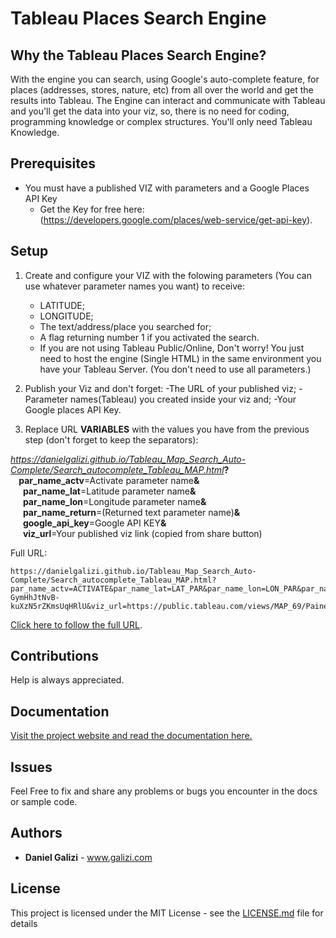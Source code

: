 # Tableau Places Search Engine

## Why the Tableau Places Search Engine?
With the engine you can search, using Google's auto-complete feature, for places (addresses, stores, nature, etc) from all over the world and get the results into Tableau.
The Engine can interact and communicate with Tableau and you'll get the data into your viz, so, there is no need for coding, programming knowledge or complex structures. You'll only need Tableau Knowledge.


## Prerequisites
* You must have a published VIZ with parameters and a Google Places API Key
    - Get the Key for free here: (https://developers.google.com/places/web-service/get-api-key). 


## Setup
1. Create and configure your VIZ with the folowing parameters (You can use whatever parameter names you want) to receive:
    - LATITUDE;
    - LONGITUDE;
    - The text/address/place you searched for;
    - A flag returning number 1 if you activated the search.
    - If you are not using Tableau Public/Online, Don't worry! You just need to host the engine (Single HTML) in the same environment         you have your Tableau Server.
(You don't need to use all parameters.)
    
2. Publish your Viz and don't forget:
    -The URL of your published viz;
    -Parameter names(Tableau) you created inside your viz and;
    -Your Google places API Key.

3. Replace URL **VARIABLES** with the values you have from the previous step (don't forget to keep the separators):

<em>https://danielgalizi.github.io/Tableau_Map_Search_Auto-Complete/Search_autocomplete_Tableau_MAP.html</em></span><strong>?&nbsp; &nbsp; &nbsp; &nbsp;&nbsp;&nbsp;&nbsp;par_name_actv</strong>=Activate parameter name<strong>&amp;</strong><br /><strong>&nbsp; &nbsp; &nbsp;&nbsp;par_name_lat</strong>=Latitude parameter name<strong>&amp;</strong><br /><strong>&nbsp;&nbsp; &nbsp; &nbsp;par_name_lon</strong>=Longitude parameter name<strong>&amp;</strong><br /><strong>&nbsp;&nbsp; &nbsp; &nbsp;par_name_return</strong>=(Returned text parameter name)<strong>&amp;</strong><br /><strong>&nbsp;&nbsp; &nbsp; &nbsp;google_api_key</strong>=Google API KEY<strong>&amp;</strong><br /><strong>&nbsp; &nbsp;&nbsp; &nbsp;viz_url</strong>=Your published viz link (copied from share button)</p>
  
Full URL:   

    https://danielgalizi.github.io/Tableau_Map_Search_Auto-Complete/Search_autocomplete_Tableau_MAP.html?par_name_actv=ACTIVATE&par_name_lat=LAT_PAR&par_name_lon=LON_PAR&par_name_return=LOCATION_STR&google_api_key=AIzaSyCdit-GymHhJtNvB-kuXzN5rZKmsUqHRlU&viz_url=https://public.tableau.com/views/MAP_69/Painel1
[Click here to follow the full URL](https://danielgalizi.github.io/Tableau_Map_Search_Auto-Complete/Search_autocomplete_Tableau_MAP.html?par_name_actv=ACTIVATE&par_name_lat=LAT_PAR&par_name_lon=LON_PAR&par_name_return=LOCATION_STR&google_api_key=AIzaSyCdit-GymHhJtNvB-kuXzN5rZKmsUqHRlU&viz_url=https://public.tableau.com/views/MAP_69/Painel1). 
 

## Contributions
Help is always appreciated.

## Documentation
[Visit the project website and read the documentation here.](https://github.com/danielgalizi/Tableau_Map_Search_Auto-Complete)

## Issues
Feel Free to fix and share any problems or bugs you encounter in the docs or sample code. 

## Authors

* **Daniel Galizi** - www.galizi.com

## License

This project is licensed under the MIT License - see the [LICENSE.md](LICENSE.md) file for details
